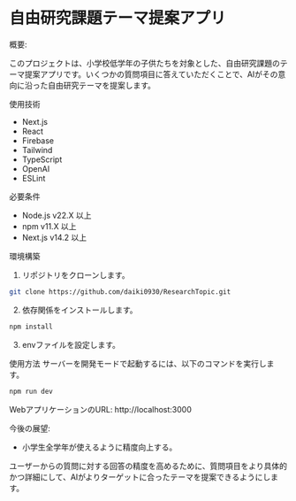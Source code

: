 # 自由研究課題テーマ提案アプリ

概要:

このプロジェクトは、小学校低学年の子供たちを対象とした、自由研究課題のテーマ提案アプリです。いくつかの質問項目に答えていただくことで、AIがその意向に沿った自由研究テーマを提案します。

使用技術
- Next.js
- React
- Firebase
- Tailwind
- TypeScript
- OpenAI
- ESLint

必要条件
- Node.js v22.X 以上
- npm v11.X 以上
- Next.js v14.2 以上

環境構築
1. リポジトリをクローンします。
```bash
git clone https://github.com/daiki0930/ResearchTopic.git
```

2. 依存関係をインストールします。
```bash
npm install
```
3. envファイルを設定します。

使用方法
サーバーを開発モードで起動するには、以下のコマンドを実行します。
```bash
npm run dev
```
WebアプリケーションのURL:
http://localhost:3000


今後の展望:
- 小学生全学年が使えるように精度向上する。

ユーザーからの質問に対する回答の精度を高めるために、質問項目をより具体的かつ詳細にして、AIがよりターゲットに合ったテーマを提案できるようにします。